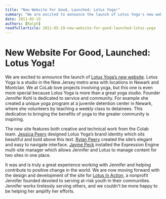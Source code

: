 ```yaml
---
title: "New Website For Good, Launched: Lotus Yoga!"
summary: "We are excited to announce the launch of Lotus Yoga's new website."
date: 2011-05-19
authors: [Ralph]
readfullarticle: 2011-05-19-new-website-for-good-launched-lotus-yoga
---
```


# New Website For Good, Launched: Lotus Yoga!

We are excited to announce the launch of [Lotus Yoga’s new website](http://www.lotusyogamontclair.com/). Lotus Yoga is a studio in the New Jersey metro area with locations in Newark and Montclair. We at CoLab love projects involving yoga, but this one is even more special because Lotus Yoga is more than a great yoga studio. Founder Jennifer Kohl is dedicated to service and community. For example she created a unique yoga program at a juvenile detention center in Newark, where she volunteers by teaching a weekly class to detainees. This dedication to bringing the benefits of yoga to the greater community is inspiring.

The new site features both creative and technical work from the Colab team. [Jessica Peery]() designed Lotus Yoga’s brand identity which sits beautiful and bold above this text. [Rylan Peery]() created the site’s elegant and easy to navigate interface. [Jayme Peck]() installed the Expression Engine multi-site manager which allows Jennifer and Lotus to manage content for two sites in one place.

It was and is truly a great experience working with Jennifer and helping contribute to positive change in the world. We are now moving forward with the design and development of the site for [Lotus In Action](http://lotusinaction.com/), a nonprofit Jennifer founded devoted to serving at-risk youth in their communities. Jennifer works tirelessly serving others, and we couldn’t be more happy to be helping her amplify her efforts.
